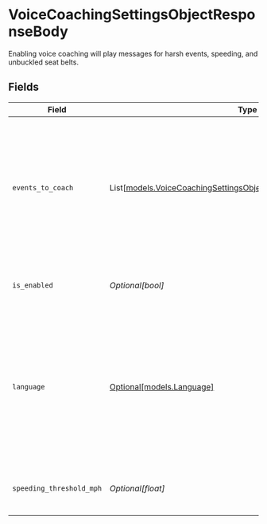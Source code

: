# VoiceCoachingSettingsObjectResponseBody

Enabling voice coaching will play messages for harsh events, speeding, and unbuckled seat belts.


## Fields

| Field                                                                                                                                            | Type                                                                                                                                             | Required                                                                                                                                         | Description                                                                                                                                      | Example                                                                                                                                          |
| ------------------------------------------------------------------------------------------------------------------------------------------------ | ------------------------------------------------------------------------------------------------------------------------------------------------ | ------------------------------------------------------------------------------------------------------------------------------------------------ | ------------------------------------------------------------------------------------------------------------------------------------------------ | ------------------------------------------------------------------------------------------------------------------------------------------------ |
| `events_to_coach`                                                                                                                                | List[[models.VoiceCoachingSettingsObjectResponseBodyEventsToCoach](../models/voicecoachingsettingsobjectresponsebodyeventstocoach.md)]           | :heavy_minus_sign:                                                                                                                               | Selected driving events will be enabled for voice coaching. Harsh driving events include harsh acceleration and harsh brake.                     | [<br/>"crash",<br/>"inCabSpeeding",<br/>"maximumSpeed"<br/>]                                                                                     |
| `is_enabled`                                                                                                                                     | *Optional[bool]*                                                                                                                                 | :heavy_minus_sign:                                                                                                                               | Indicates whether voice coaching is turned on.                                                                                                   | true                                                                                                                                             |
| `language`                                                                                                                                       | [Optional[models.Language]](../models/language.md)                                                                                               | :heavy_minus_sign:                                                                                                                               | The coaching language. The default language is English.  Valid values: `english`, `spanish`, `dutch`, `englishUk`, `italian`, `french`, `german` | english                                                                                                                                          |
| `speeding_threshold_mph`                                                                                                                         | *Optional[float]*                                                                                                                                | :heavy_minus_sign:                                                                                                                               | Alert when speed is over this many miles per hour.                                                                                               | 10                                                                                                                                               |